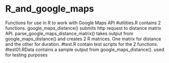 # R_and_google_maps
Functions for use in R to work with Google Maps API
#utilities.R
contains 2 functions.
google_maps_distance() submits http request to distance matrix API.
parse_google_maps_distance_matrix() takes output from google_maps_distance() and creates 2 R matrices.
One matrix for distance and the other for duration.
#test.R
contain test scripts for the 2 functions.
#test01.RData
contains a sample output from google_maps_distance().
used for testing purposes
